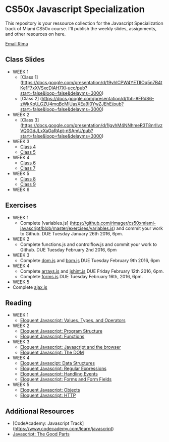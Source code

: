 # CS50x Javascript Specialization

This repository is your ressource collection for the Javascript Specialization track of Miami CS50x course. I'll publish the weekly slides, assignments, and other resources on here.

[Email Rima](<mailto:rima.gerhard@gmail.com>)

## Class Slides
* WEEK 1
  * [Class 1] (https://docs.google.com/presentation/d/19yhlCPW4YETIIOq5n7B4tKe1F7xXVSxcDlAH7Xl-ucc/pub?start=false&loop=false&delayms=3000)
  * [Class 2] (https://docs.google.com/presentation/d/1bh-8ERdS6-zWkKpU_GZU4mqBcMlUasXEa9I0YwZJEhE/pub?start=false&loop=false&delayms=3000)
* WEEK 2
  * [Class 3] (https://docs.google.com/presentation/d/1lgyhM4NNhmeR3T8nrlIvzVQ0GdJLxXaOaRApt-nSAmU/pub?start=false&loop=false&delayms=3000)
* WEEK 3
  * [Class 4](https://docs.google.com/presentation/d/1h5lyuoqCa9AquLeCirVCJ3bT8pMiDeQzwPHVUWkB81I/pub?start=false&loop=false&delayms=3000)
  * [Class 5](https://docs.google.com/presentation/d/1Ywk9qpGrJXRRIKvsxdGlsYXHpT2e986zS06jnOW0Kjs/pub?start=false&loop=false&delayms=3000)
* WEEK 4
  * [Class 6](https://docs.google.com/presentation/d/1qAexl0QADQ2S2uAPjSJUwvfMUcEmDytxP6SsWUidHig/pub?start=false&loop=false&delayms=3000)
  * [Class 7](https://docs.google.com/presentation/d/1v_FZk2bedYpeyj2xVhu9vZvuSa1aERvFGKMi-F4ZhKQ/pub?start=false&loop=false&delayms=3000)
* WEEK 5
  * [Class 8](https://docs.google.com/presentation/d/1kG1FxJ1kWnOZR3ctWPOYqHlTzmni3yKJrdHW4dhzs5U/pub?start=false&loop=false&delayms=3000)
  * [Class 9](https://docs.google.com/presentation/d/1LjJR2xahYXoXHLUXiiOB2q8_dOmypjlvkO30TOslJhg/pub?start=false&loop=false&delayms=3000)
 * WEEK 6

## Exercises
* WEEK 1
  * Complete [variables.js] (https://github.com/rimager/cs50xmiami-javascript/blob/master/exercises/variables.js) and commit your work to Github. DUE Tuesday January 26th 2016, 6pm.
* WEEK 2
  * Complete functions.js and controlflow.js and commit your work to Github. DUE Tuesday February 2nd 2016, 6pm
* WEEK 3
  * Complete [dom.js](https://github.com/rimager/cs50xmiami-javascript/blob/master/exercises/dom.js) and [bom.js](https://github.com/rimager/cs50xmiami-javascript/blob/master/exercises/bom.js) DUE Tuesday February 9th 2016, 6pm
* WEEK 4 
  * Complete [arrays.js](https://github.com/rimager/cs50xmiami-javascript/blob/master/exercises/arrays.js) and [jshint.js](https://github.com/rimager/cs50xmiami-javascript/blob/master/exercises/jshint.js) DUE Friday February 12th 2016, 6pm.
  * Complete [forms.js](https://github.com/rimager/cs50xmiami-javascript/blob/master/exercises/forms.js) DUE Tuesday February 16th, 2016, 6pm.
 * WEEK 5
 * Complete [ajax.js](https://github.com/rimager/cs50xmiami-javascript/blob/master/exercises/ajax.js)

## Reading
* WEEK 1
  * [Eloquent Javascript: Values, Types, and Operators](http://eloquentjavascript.net/01_values.html)
* WEEK 2
  * [Eloquent Javascript: Program Structure](http://eloquentjavascript.net/02_program_structure.html)
  * [Eloquent Javascript: Functions](http://eloquentjavascript.net/03_functions.html)
* WEEK 3
  * [Eloquent Javascript: Javascript and the browser](http://eloquentjavascript.net/12_browser.html)
  * [Eloquent Javascript: The DOM](http://eloquentjavascript.net/13_dom.html)
* WEEK 4
  * [Eloquent Javascipt: Data Structures](http://eloquentjavascript.net/04_data.html) 
  * [Eloquent Javascript: Regular Expressions](http://eloquentjavascript.net/09_regexp.html)
  * [Eloquent Javascript: Handling Events](http://eloquentjavascript.net/14_event.html)
  * [Eloquent Javascript: Forms and Form Fields](http://eloquentjavascript.net/18_forms.html)
* WEEK 5
  * [Eloquent Javascript: Objects](http://eloquentjavascript.net/06_object.html)
  * [Eloquent Javascript: HTTP](http://eloquentjavascript.net/17_http.html)

## Additional Resources
* [CodeAcademy: Javascript Track] (https://www.codecademy.com/learn/javascript)
* [Javascript: The Good Parts](https://www.youtube.com/watch?v=hQVTIJBZook)
